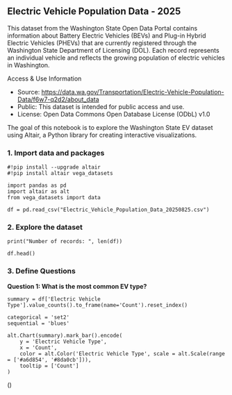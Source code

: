 ## Electric Vehicle Population Data - 2025 
This dataset from the Washington State Open Data Portal contains information about Battery Electric Vehicles (BEVs) and Plug-in Hybrid Electric Vehicles (PHEVs) that are currently registered through the Washington State Department of Licensing (DOL). Each record represents an individual vehicle and reflects the growing population of electric vehicles in Washington. 

Access & Use Information
* Source: https://data.wa.gov/Transportation/Electric-Vehicle-Population-Data/f6w7-q2d2/about_data
* Public: This dataset is intended for public access and use.
* License: Open Data Commons Open Database License (ODbL) v1.0

The goal of this notebook is to explore the Washington State EV dataset using Altair, a Python library for creating interactive visualizations. 

### 1. Import data and packages
```
#!pip install --upgrade altair
#!pip install altair vega_datasets
```
```
import pandas as pd
import altair as alt
from vega_datasets import data
```
```
df = pd.read_csv("Electric_Vehicle_Population_Data_20250825.csv")
```
### 2. Explore the dataset
```
print("Number of records: ", len(df))
```
```
df.head()
```
### 3. Define Questions
**Question 1: What is the most common EV type?**
```
summary = df['Electric Vehicle Type'].value_counts().to_frame(name='Count').reset_index()
```
```
categorical = 'set2'
sequential = 'blues'
```
```
alt.Chart(summary).mark_bar().encode(
    y = 'Electric Vehicle Type',
    x = 'Count', 
    color = alt.Color('Electric Vehicle Type', scale = alt.Scale(range = ['#a6d854', '#8da0cb'])), 
    tooltip = ['Count']
)
```
()
